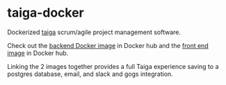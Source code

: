 # taiga-docker

Dockerized [taiga](taiga.io) scrum/agile project management software.

Check out the [backend Docker image](https://hub.docker.com/r/curiosityio/taiga-back/) in Docker hub and the [front end image](https://hub.docker.com/r/curiosityio/taiga-front-dist/) in Docker hub. 

Linking the 2 images together provides a full Taiga experience saving to a postgres database, email, and slack and gogs integration.

